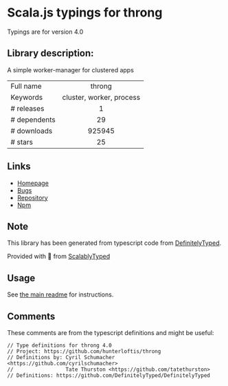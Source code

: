 
# Scala.js typings for throng

Typings are for version 4.0

## Library description:
A simple worker-manager for clustered apps

|                    |                 |
| ------------------ | :-------------: |
| Full name          | throng |
| Keywords           | cluster, worker, process |
| # releases         | 1 |
| # dependents       | 29 |
| # downloads        | 925945 |
| # stars            | 25 |

## Links
- [Homepage](https://github.com/hunterloftis/throng)
- [Bugs](https://github.com/hunterloftis/throng/issues)
- [Repository](https://github.com/hunterloftis/throng)
- [Npm](https://www.npmjs.com/package/throng)
    


## Note
This library has been generated from typescript code from [DefinitelyTyped](https://definitelytyped.org).

Provided with :purple_heart: from [ScalablyTyped](https://github.com/oyvindberg/ScalablyTyped)

## Usage
See [the main readme](../../readme.md) for instructions.

## Comments

These comments are from the typescript definitions and might be useful:
```
// Type definitions for throng 4.0
// Project: https://github.com/hunterloftis/throng
// Definitions by: Cyril Schumacher <https://github.com/cyrilschumacher>
//                 Tate Thurston <https://github.com/tatethurston>
// Definitions: https://github.com/DefinitelyTyped/DefinitelyTyped

```


